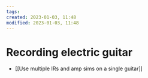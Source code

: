 ```yaml
---
tags: 
created: 2023-01-03, 11:48
modified: 2023-01-03, 11:48
---
```


# Recording electric guitar
- [[Use multiple IRs and amp sims on a single guitar]]